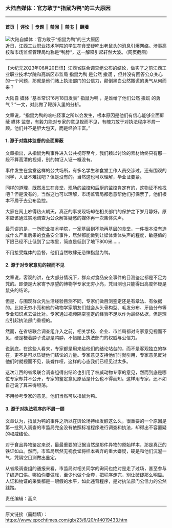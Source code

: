 ### 大陆自媒体：官方敢于“指鼠为鸭”的三大原因

---

#### [首页](../../../..?n14019433) &nbsp;|&nbsp; [评论](../../../../../epoch-comment?n14019433) &nbsp;|&nbsp; [专题](../../../../../epoch-special?n14019433) &nbsp;|&nbsp; [禁闻](../../../../../epoch-news?n14019433) &nbsp;|&nbsp; [禁书](../../../../../books?n14019433) &nbsp;|&nbsp; [翻墙](https://github.com/gfw-breaker/nogfw/blob/master/README.md?n14019433)


<div><img alt="大陆自媒体：官方敢于“指鼠为鸭”的三大原因" class="attachment-djy_600_400 size-djy_600_400 wp-post-image" src="https://i.epochtimes.com/assets/uploads/2023/06/id14019446-3faa099c5212493b0222ab2de7187ece-.jpeg"/>
<div class="caption">
 近日，江西工业职业技术学院的学生在食堂疑吃出老鼠头的消息引爆网络。涉事高校和市场监督管理局均称是“鸭脖”，这一解释引起轩然大波。（网页截图）
</div></div><hr/><div class="post_content" id="artbody" itemprop="articleBody">
 <!-- article content begin -->
 <p>
  【大纪元2023年06月20日讯】江西省联合调查组公布的结论，做实了之前江西工业职业技术学院和高新区市监局
  <ok href="https://www.epochtimes.com/gb/tag/%E6%8C%87%E9%BC%A0%E4%B8%BA%E9%B8%AD.html">
   指鼠为鸭
  </ok>
  是公然
  <ok href="https://www.epochtimes.com/gb/tag/%E6%92%92%E8%B0%8E.html">
   撒谎
  </ok>
  ，但并没有回答公众关心的一个问题，那就是他们赌上执法部门的公信力，颠倒黑白公然撒谎的勇气从何而来？
 </p>
 <p>
  大陆自
  <ok href="https://www.epochtimes.com/gb/tag/%E5%AA%92%E4%BD%93.html">
   媒体
  </ok>
  “基本常识”6月18日发表“
  <ok href="https://www.epochtimes.com/gb/tag/%E6%8C%87%E9%BC%A0%E4%B8%BA%E9%B8%AD.html">
   指鼠为鸭
  </ok>
  ，是谁给了他们公然
  <ok href="https://www.epochtimes.com/gb/tag/%E6%92%92%E8%B0%8E.html">
   撒谎
  </ok>
  的勇气？”一文，对此做了鞭辟入里的分析。
 </p>
 <p>
  文章说，“指鼠为鸭的咄咄怪事之所以会发生，根本原因是他们有信心能够全面屏蔽
  <ok href="https://www.epochtimes.com/gb/tag/%E5%AA%92%E4%BD%93.html">
   媒体
  </ok>
  监督，有毅力能对专家的意见视而不见，有魄力敢于对执法程序不屑一顾。他们并不是胆大包天，而是经验丰富。”
 </p>
 <h4>
  1. 源于对媒体监督的全面屏蔽
 </h4>
 <p>
  文章指出，从指鼠为鸭事件进入公共视野至今，我们赖以讨论的素材始终只有那一段不算高清的视频，别的物证人证一概没有。
 </p>
 <p>
  事件发生在食堂这样的公共场所，有多名学生和食堂工作人员交涉过，还有围观的同学，人证不难找吧？但是没有的。当然这也可以理解，毕业证要紧。
 </p>
 <p>
  同样的道理，既然发生在食堂，现场的监控和后厨的监控肯定有的，这物证不难找吧？但是没有的。当然这也可以理解，市场监管局都愿意帮他们打保票了，他们根本不屑于去公布监控。
 </p>
 <p>
  大家在网上吵得热火朝天，真正的事发现场却在相关部门的保护之下岁月静好。原本应该通过实地调查为公众解答疑惑的媒体再一次集体失声。
 </p>
 <p>
  最荒谬的是，一所职业技术学院，一家基层到不能再基层的食堂，一件根本没有造成什么严重后果的食品安全事件，居然都能做到让媒体集体失声的程度，敏感值的下限已经不止低到了尘埃里，简直是低到了地下800米……
 </p>
 <p>
  不用接受媒体的监督，他们当然敢肆无忌惮指鼠为鸭。
 </p>
 <h4>
  2. 源于对专家意见的视而不见
 </h4>
 <p>
  文章说，客观的讲，在大部分情况下，群众对食品安全事件的目测鉴定都是不足为凭的。即便是大家寄予厚望的博物学专家无穷小亮，凭目测也只能得出高度怀疑是鼠头的结论。
 </p>
 <p>
  但是，与围观群众凭生活经验目测不同，专家们做目测鉴定还是有章法、有依据的。比如无穷小亮和他的动物学家朋友们就会从头骨构型、毛发分布、牙齿分布等专业知识点去做比对。专家通过视频隔空鉴定的经验不足以作为最终依据，但是理应引起执法部门重视的。
 </p>
 <p>
  然而，在省级联合调查组介入之前，相关学校、企业、市监局都对专家意见视而不见，硬是梗着脖子说那是鸭脖，不惜赌上执法部门的权威与公信力。
 </p>
 <p>
  说到底，在这些人看来，专家都是用来给他们的结论站台的，而不是客观独立的存在，更不是可以质疑他们结论的力量。专家意见支持他们时就引用，专家意见反对他们时就视而不见，装聋作哑，这样的心态我们已经见过太多。
 </p>
 <p>
  这次江西的省级联合调查组得出结论也引用了权威动物专家的意见，然而到底是哪位专家却并不公开，专家的鉴定意见原话是什么也不得而知。这样用专家，还不如自己说了算来得坦荡。
 </p>
 <p>
  不用参考专家的意见，他们当然可以指鼠为鸭。
 </p>
 <h4>
  3. 源于对执法程序的不屑一顾
 </h4>
 <p>
  文章认为，指鼠为鸭的事件之所以在舆论场持续发酵这么久，很重要的一个原因是第一批列入调查的市监局完全没有依照标准程序进行调查和执法，却得出不容置疑的权威结论。
 </p>
 <p>
  对于食品异物鉴定来说，最最重要的证据当然是那件异物的原始样本，那是真正的铁证如山。然而，市监局居然无视食堂将样本丢弃的重大嫌疑，硬是和他们沆瀣一气，凭隔空目测做出鉴定。
 </p>
 <p>
  从省级调查组的通报来看，市监局对相关同学的询问也绝对是走了过场，甚至参与了编造口供。哪怕你要做戏，至少也做个全套，把程序走完，别让破绽那么明显。人证和物证的采集都是一眼假的水平，如此违背程序，是对执法部门公信力的公然践踏。
 </p>
 <p>
  责任编辑：高义
 </p>
 <!-- article content end -->
 <div id="below_article_ad">
 </div>
</div>


---

原文链接（需翻墙）：https://www.epochtimes.com/gb/23/6/20/n14019433.htm